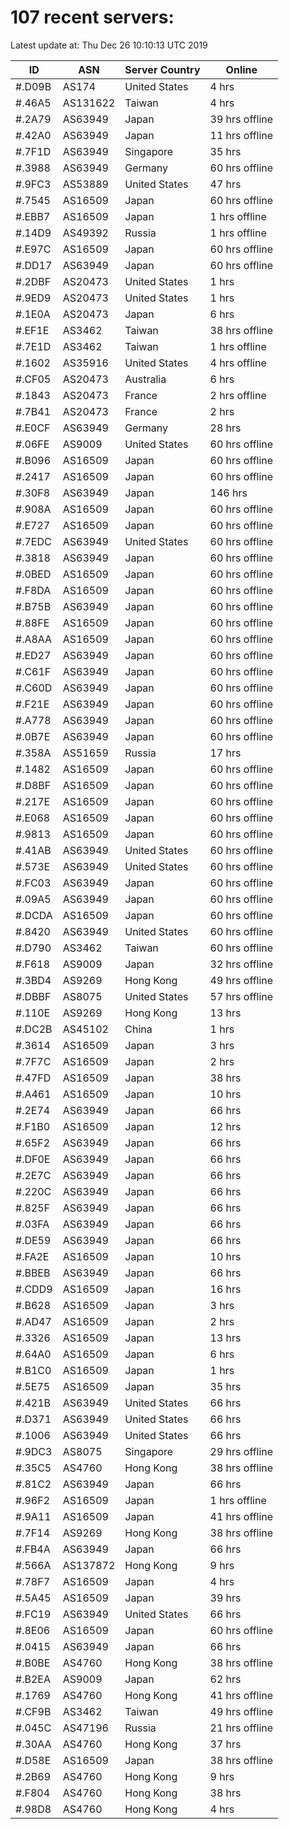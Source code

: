 # 107 recent servers:

Latest update at: Thu Dec 26 10:10:13 UTC 2019

| ID | ASN | Server Country | Online |
| -- | --- | -------------- | ------ |
| #.D09B | AS174 | United States | 4 hrs |
| #.46A5 | AS131622 | Taiwan | 4 hrs |
| #.2A79 | AS63949 | Japan | 39 hrs offline |
| #.42A0 | AS63949 | Japan | 11 hrs offline |
| #.7F1D | AS63949 | Singapore | 35 hrs |
| #.3988 | AS63949 | Germany | 60 hrs offline |
| #.9FC3 | AS53889 | United States | 47 hrs |
| #.7545 | AS16509 | Japan | 60 hrs offline |
| #.EBB7 | AS16509 | Japan | 1 hrs offline |
| #.14D9 | AS49392 | Russia | 1 hrs offline |
| #.E97C | AS16509 | Japan | 60 hrs offline |
| #.DD17 | AS63949 | Japan | 60 hrs offline |
| #.2DBF | AS20473 | United States | 1 hrs |
| #.9ED9 | AS20473 | United States | 1 hrs |
| #.1E0A | AS20473 | Japan | 6 hrs |
| #.EF1E | AS3462 | Taiwan | 38 hrs offline |
| #.7E1D | AS3462 | Taiwan | 1 hrs offline |
| #.1602 | AS35916 | United States | 4 hrs offline |
| #.CF05 | AS20473 | Australia | 6 hrs |
| #.1843 | AS20473 | France | 2 hrs offline |
| #.7B41 | AS20473 | France | 2 hrs |
| #.E0CF | AS63949 | Germany | 28 hrs |
| #.06FE | AS9009 | United States | 60 hrs offline |
| #.B096 | AS16509 | Japan | 60 hrs offline |
| #.2417 | AS16509 | Japan | 60 hrs offline |
| #.30F8 | AS63949 | Japan | 146 hrs |
| #.908A | AS16509 | Japan | 60 hrs offline |
| #.E727 | AS16509 | Japan | 60 hrs offline |
| #.7EDC | AS63949 | United States | 60 hrs offline |
| #.3818 | AS63949 | Japan | 60 hrs offline |
| #.0BED | AS16509 | Japan | 60 hrs offline |
| #.F8DA | AS16509 | Japan | 60 hrs offline |
| #.B75B | AS63949 | Japan | 60 hrs offline |
| #.88FE | AS16509 | Japan | 60 hrs offline |
| #.A8AA | AS16509 | Japan | 60 hrs offline |
| #.ED27 | AS63949 | Japan | 60 hrs offline |
| #.C61F | AS63949 | Japan | 60 hrs offline |
| #.C60D | AS63949 | Japan | 60 hrs offline |
| #.F21E | AS63949 | Japan | 60 hrs offline |
| #.A778 | AS63949 | Japan | 60 hrs offline |
| #.0B7E | AS63949 | Japan | 60 hrs offline |
| #.358A | AS51659 | Russia | 17 hrs |
| #.1482 | AS16509 | Japan | 60 hrs offline |
| #.D8BF | AS16509 | Japan | 60 hrs offline |
| #.217E | AS16509 | Japan | 60 hrs offline |
| #.E068 | AS16509 | Japan | 60 hrs offline |
| #.9813 | AS16509 | Japan | 60 hrs offline |
| #.41AB | AS63949 | United States | 60 hrs offline |
| #.573E | AS63949 | United States | 60 hrs offline |
| #.FC03 | AS63949 | Japan | 60 hrs offline |
| #.09A5 | AS63949 | Japan | 60 hrs offline |
| #.DCDA | AS16509 | Japan | 60 hrs offline |
| #.8420 | AS63949 | United States | 60 hrs offline |
| #.D790 | AS3462 | Taiwan | 60 hrs offline |
| #.F618 | AS9009 | Japan | 32 hrs offline |
| #.3BD4 | AS9269 | Hong Kong | 49 hrs offline |
| #.DBBF | AS8075 | United States | 57 hrs offline |
| #.110E | AS9269 | Hong Kong | 13 hrs |
| #.DC2B | AS45102 | China | 1 hrs |
| #.3614 | AS16509 | Japan | 3 hrs |
| #.7F7C | AS16509 | Japan | 2 hrs |
| #.47FD | AS16509 | Japan | 38 hrs |
| #.A461 | AS16509 | Japan | 10 hrs |
| #.2E74 | AS63949 | Japan | 66 hrs |
| #.F1B0 | AS16509 | Japan | 12 hrs |
| #.65F2 | AS63949 | Japan | 66 hrs |
| #.DF0E | AS63949 | Japan | 66 hrs |
| #.2E7C | AS63949 | Japan | 66 hrs |
| #.220C | AS63949 | Japan | 66 hrs |
| #.825F | AS63949 | Japan | 66 hrs |
| #.03FA | AS63949 | Japan | 66 hrs |
| #.DE59 | AS63949 | Japan | 66 hrs |
| #.FA2E | AS16509 | Japan | 10 hrs |
| #.BBEB | AS63949 | Japan | 66 hrs |
| #.CDD9 | AS16509 | Japan | 16 hrs |
| #.B628 | AS16509 | Japan | 3 hrs |
| #.AD47 | AS16509 | Japan | 2 hrs |
| #.3326 | AS16509 | Japan | 13 hrs |
| #.64A0 | AS16509 | Japan | 6 hrs |
| #.B1C0 | AS16509 | Japan | 1 hrs |
| #.5E75 | AS16509 | Japan | 35 hrs |
| #.421B | AS63949 | United States | 66 hrs |
| #.D371 | AS63949 | United States | 66 hrs |
| #.1006 | AS63949 | United States | 66 hrs |
| #.9DC3 | AS8075 | Singapore | 29 hrs offline |
| #.35C5 | AS4760 | Hong Kong | 38 hrs offline |
| #.81C2 | AS63949 | Japan | 66 hrs |
| #.96F2 | AS16509 | Japan | 1 hrs offline |
| #.9A11 | AS16509 | Japan | 41 hrs offline |
| #.7F14 | AS9269 | Hong Kong | 38 hrs offline |
| #.FB4A | AS63949 | Japan | 66 hrs |
| #.566A | AS137872 | Hong Kong | 9 hrs |
| #.78F7 | AS16509 | Japan | 4 hrs |
| #.5A45 | AS16509 | Japan | 39 hrs |
| #.FC19 | AS63949 | United States | 66 hrs |
| #.8E06 | AS16509 | Japan | 60 hrs offline |
| #.0415 | AS63949 | Japan | 66 hrs |
| #.B0BE | AS4760 | Hong Kong | 38 hrs offline |
| #.B2EA | AS9009 | Japan | 62 hrs |
| #.1769 | AS4760 | Hong Kong | 41 hrs offline |
| #.CF9B | AS3462 | Taiwan | 49 hrs offline |
| #.045C | AS47196 | Russia | 21 hrs offline |
| #.30AA | AS4760 | Hong Kong | 37 hrs |
| #.D58E | AS16509 | Japan | 38 hrs offline |
| #.2B69 | AS4760 | Hong Kong | 9 hrs |
| #.F804 | AS4760 | Hong Kong | 38 hrs |
| #.98D8 | AS4760 | Hong Kong | 4 hrs |

